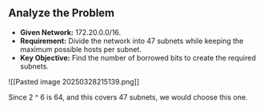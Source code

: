 ## Analyze the Problem

- **Given Network:** 172.20.0.0/16.
- **Requirement:** Divide the network into 47 subnets while keeping the maximum possible hosts per subnet.
- **Key Objective:** Find the number of borrowed bits to create the required subnets.

![[Pasted image 20250328215139.png]]

Since 2 ^ 6 is 64, and this covers 47 subnets, we would choose this one.